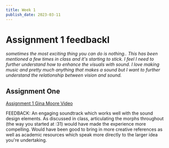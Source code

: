 ```yaml
---
title: Week 1
publish_date: 2023-03-11
---
```



# Assignment 1 feedbackl #


*sometimes the most exciting thing you can do is nothing.. 
This has been mentioned a few times in class and it's starting to stick.
I feel I need to further understand how to enhance the visuals with sound.
I love making music and pretty much anything that makes a sound but I want to further understand the relationship between vision and sound.*

 ## Assignment One ##

[Assignment 1 Gina Moore Video](https://www.youtube.com/embed/QT4xoRgJimU)

FEEDBACK: An engaging soundtrack which works well with the sound design elements.
As discussed in class, articulating the morphs throughout (the way you started at :31) would have made the experience more compelling. 
Would have been good to bring in more creative references as well as academic resources which speak more directly to the larger idea you're undertaking. 